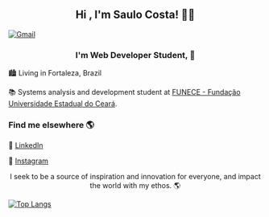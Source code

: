 <h2 align="center"> Hi  , I'm Saulo Costa! 👋💙 </h2>

[![Gmail](https://img.shields.io/badge/-Gmail-c14438?style=flat&logo=Gmail&logoColor=white)](mailto:saulomlcosta10@gmail.com)

<h3 align="center"> I'm Web Developer Student, 🚀 </h3>

:cityscape: Living in Fortaleza, Brazil <br>

📚 Systems analysis and development student at [FUNECE - Fundação Universidade Estadual do Ceará](http://www.uece.br/).

### Find me elsewhere 🌎

💼 [LinkedIn](https://www.linkedin.com/in/saulocosta10) <br>

📸 [Instagram](https://instagram.com/saulocosta10) <br>

 <p align="center"> I seek to be a source of inspiration and innovation for everyone, and impact the world with my ethos. 🌎 </p>

[![Top Langs](https://github-readme-stats.vercel.app/api/top-langs/?username=saulomlcosta&layout=compact)](https://github.com/saulomlcosta/github-readme-stats)
 


 




